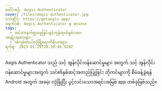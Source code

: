 ```yaml
---
ခေါင်းစဉ်- Aegis Authenticator
cover: /files/aegis-authenticator.jpg
ဝဘ်ဆိုဒ်- https://getaegis.app/
ခရက်ဒစ်- Aegis Authenticator မှ စာသား။
tags:
  - အင်တာနက်ရှာဖွေခြင်းနှင့်ကုန်ထုတ်စွမ်းအား
အမျိုးအစားများ-
  - ဒစ်ဂျစ်တယ်လုံခြုံရေးကိရိယာများ
ရက်စွဲ- 2023-01-29T20:30:48.920Z
---
```

Aegis Authenticator သည် သင့် အွန်လိုင်းဝန်ဆောင်မှုများ အတွက် သင့် အွန်လိုင်းဝန်ဆောင်မှုများအတွက် သင်၏နှစ်ဆင့်အတည်ပြုခြင်း တိုကင်များကို စီမံခန့်ခွဲရန် Android အတွက် အခမဲ့၊ လုံခြုံပြီး ပွင့်လင်းသောအရင်းအမြစ် app တစ်ခုဖြစ်သည်။